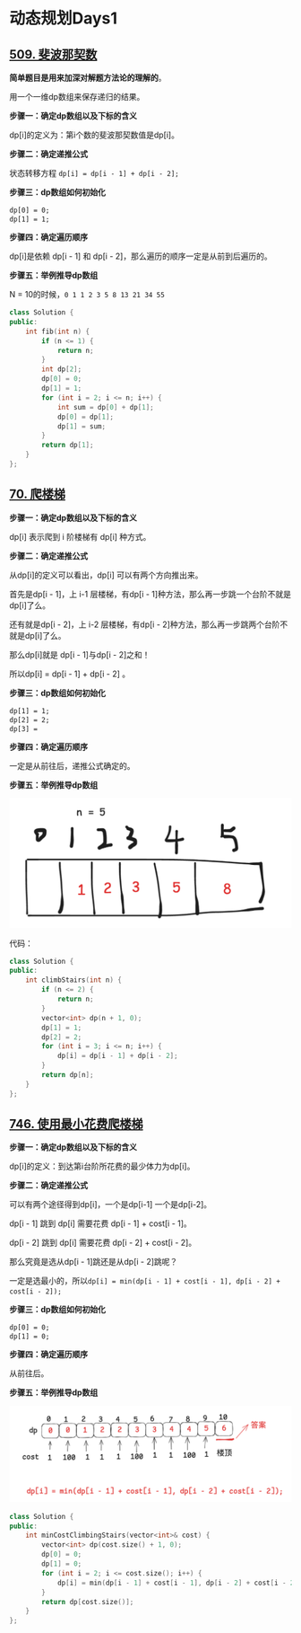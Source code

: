 # 动态规划Days1

## [509. 斐波那契数](https://leetcode.cn/problems/fibonacci-number/)

**简单题目是用来加深对解题方法论的理解的**。

用一个一维dp数组来保存递归的结果。



**步骤一：确定dp数组以及下标的含义**

dp[i]的定义为：第i个数的斐波那契数值是dp[i]。

**步骤二：确定递推公式**

状态转移方程 `dp[i] = dp[i - 1] + dp[i - 2];`

**步骤三：dp数组如何初始化**

```
dp[0] = 0;
dp[1] = 1;
```

**步骤四：确定遍历顺序**

dp[i]是依赖 dp[i - 1] 和 dp[i - 2]，那么遍历的顺序一定是从前到后遍历的。

**步骤五：举例推导dp数组**

N = 10的时候，`0 1 1 2 3 5 8 13 21 34 55`

```c++
class Solution {
public:
    int fib(int n) {
        if (n <= 1) {
            return n;
        }
        int dp[2];
        dp[0] = 0;
        dp[1] = 1;
        for (int i = 2; i <= n; i++) {
            int sum = dp[0] + dp[1];
            dp[0] = dp[1];
            dp[1] = sum;
        }
        return dp[1];
    }
};
```



## [70. 爬楼梯](https://leetcode.cn/problems/climbing-stairs/)

**步骤一：确定dp数组以及下标的含义**

dp[i] 表示爬到 i 阶楼梯有 dp[i] 种方式。

**步骤二：确定递推公式**

从dp[i]的定义可以看出，dp[i] 可以有两个方向推出来。

首先是dp[i - 1]，上 i-1 层楼梯，有dp[i - 1]种方法，那么再一步跳一个台阶不就是dp[i]了么。

还有就是dp[i - 2]，上 i-2 层楼梯，有dp[i - 2]种方法，那么再一步跳两个台阶不就是dp[i]了么。

那么dp[i]就是 dp[i - 1]与dp[i - 2]之和！

所以dp[i] = dp[i - 1] + dp[i - 2] 。

**步骤三：dp数组如何初始化**

```
dp[1] = 1;
dp[2] = 2;
dp[3] = 
```

**步骤四：确定遍历顺序**

一定是从前往后，递推公式确定的。

**步骤五：举例推导dp数组**

![image-20240910170814400](动态规划Days1.assets/image-20240910170814400-5959298.png) 

代码：

```c++
class Solution {
public:
    int climbStairs(int n) {
        if (n <= 2) {
            return n;
        }
        vector<int> dp(n + 1, 0);
        dp[1] = 1;
        dp[2] = 2;
        for (int i = 3; i <= n; i++) {
            dp[i] = dp[i - 1] + dp[i - 2];
        }
        return dp[n];
    }
};
```



## [746. 使用最小花费爬楼梯](https://leetcode.cn/problems/min-cost-climbing-stairs/)

**步骤一：确定dp数组以及下标的含义**

dp[i]的定义：到达第i台阶所花费的最少体力为dp[i]。

**步骤二：确定递推公式**

可以有两个途径得到dp[i]，一个是dp[i-1] 一个是dp[i-2]。

dp[i - 1] 跳到 dp[i] 需要花费 dp[i - 1] + cost[i - 1]。

dp[i - 2] 跳到 dp[i] 需要花费 dp[i - 2] + cost[i - 2]。

那么究竟是选从dp[i - 1]跳还是从dp[i - 2]跳呢？

一定是选最小的，所以`dp[i] = min(dp[i - 1] + cost[i - 1], dp[i - 2] + cost[i - 2]);`

**步骤三：dp数组如何初始化**

```
dp[0] = 0;
dp[1] = 0;
```

**步骤四：确定遍历顺序**

从前往后。

**步骤五：举例推导dp数组**

![image-20240910173517589](动态规划Days1.assets/image-20240910173517589-5960919.png) 

```c++
class Solution {
public:
    int minCostClimbingStairs(vector<int>& cost) {
        vector<int> dp(cost.size() + 1, 0);
        dp[0] = 0;
        dp[1] = 0;
        for (int i = 2; i <= cost.size(); i++) {
            dp[i] = min(dp[i - 1] + cost[i - 1], dp[i - 2] + cost[i - 2]);
        }
        return dp[cost.size()];
    }
};
```

